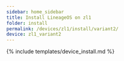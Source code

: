 ```yaml
---
sidebar: home_sidebar
title: Install LineageOS on zl1
folder: install
permalink: /devices/zl1/install/variant2/
device: zl1_variant2
---
```

{% include templates/device_install.md %}
